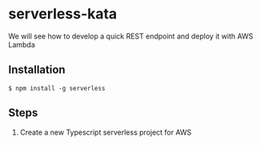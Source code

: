 # serverless-kata

We will see how to develop a quick REST endpoint and deploy it with AWS Lambda

## Installation

```$ npm install -g serverless```

## Steps

1. Create a new Typescript serverless project for AWS

